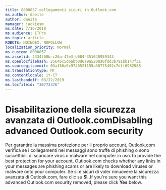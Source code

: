 ```yaml
---
title: 8000057 collegamenti sicuri in Outlook.com
ms.author: daeite
author: daeite
manager: jackiesm
ms.date: 7/16/2018
ms.audience: ITPro
ms.topic: article
ROBOTS: NOINDEX, NOFOLLOW
localization_priority: Normal
ms.custom: 8000057
ms.assetid: 2334f60b-c26a-47e3-b084-351648959343
ms.openlocfilehash: 25646c5d6abb0d6a9a5208a0fdd3b791bb147f31
ms.sourcegitcommit: 03a156a9c9740521155a30775492c7dff0982588
ms.translationtype: MT
ms.contentlocale: it-IT
ms.lasthandoff: 03/22/2019
ms.locfileid: "30772376"
---
```

# <a name="disabling-advanced-outlookcom-security"></a><span data-ttu-id="f43a1-102">Disabilitazione della sicurezza avanzata di Outlook.com</span><span class="sxs-lookup"><span data-stu-id="f43a1-102">Disabling advanced Outlook.com security</span></span>

<span data-ttu-id="f43a1-103">Per garantire la massima protezione per il proprio account, Outlook.com verifica se i collegamenti nei messaggi sono truffe di phishing o sono suscettibili di scaricare virus o malware nel computer in uso.</span><span class="sxs-lookup"><span data-stu-id="f43a1-103">To provide the best protection for your account, Outlook.com checks whether any links in your messages are phishing scams or are likely to download viruses or malware onto your computer.</span></span> <span data-ttu-id="f43a1-104">Se si è sicuri di voler rimuovere la sicurezza avanzata di Outlook.com, fare clic su **Sì** .</span><span class="sxs-lookup"><span data-stu-id="f43a1-104">If you're sure you want this advanced Outlook.com security removed, please click **Yes** below.</span></span> 
  

